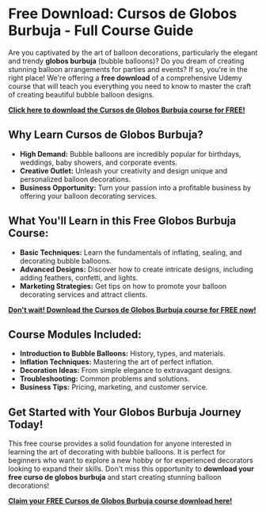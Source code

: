 # Free Download: Cursos de Globos Burbuja - Full Course Guide

Are you captivated by the art of balloon decorations, particularly the elegant and trendy **globos burbuja** (bubble balloons)? Do you dream of creating stunning balloon arrangements for parties and events? If so, you're in the right place! We're offering a **free download** of a comprehensive Udemy course that will teach you everything you need to know to master the craft of creating beautiful bubble balloon designs.

[**Click here to download the Cursos de Globos Burbuja course for FREE!**](https://udemywork.com/cursos-de-globos-burbuja)

## Why Learn Cursos de Globos Burbuja?

*   **High Demand:** Bubble balloons are incredibly popular for birthdays, weddings, baby showers, and corporate events.
*   **Creative Outlet:** Unleash your creativity and design unique and personalized balloon decorations.
*   **Business Opportunity:** Turn your passion into a profitable business by offering your balloon decorating services.

## What You'll Learn in this Free Globos Burbuja Course:

*   **Basic Techniques:** Learn the fundamentals of inflating, sealing, and decorating bubble balloons.
*   **Advanced Designs:** Discover how to create intricate designs, including adding feathers, confetti, and lights.
*   **Marketing Strategies:** Get tips on how to promote your balloon decorating services and attract clients.

[**Don't wait! Download the Cursos de Globos Burbuja course for FREE now!**](https://udemywork.com/cursos-de-globos-burbuja)

## Course Modules Included:

*   **Introduction to Bubble Balloons:** History, types, and materials.
*   **Inflation Techniques:** Mastering the art of perfect inflation.
*   **Decoration Ideas:** From simple elegance to extravagant designs.
*   **Troubleshooting:** Common problems and solutions.
*   **Business Tips:** Pricing, marketing, and customer service.

## Get Started with Your Globos Burbuja Journey Today!

This free course provides a solid foundation for anyone interested in learning the art of decorating with bubble balloons. It is perfect for beginners who want to explore a new hobby or for experienced decorators looking to expand their skills. Don't miss this opportunity to **download your free curso de globos burbuja** and start creating stunning balloon decorations!

[**Claim your FREE Cursos de Globos Burbuja course download here!**](https://udemywork.com/cursos-de-globos-burbuja)
